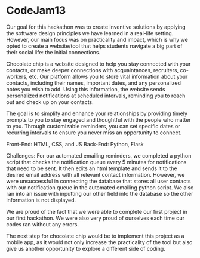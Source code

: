 # CodeJam13
Our goal for this hackathon was to create inventive solutions by applying the software design principles we have learned in a real-life setting. However, our main focus was on practicality and impact, which is why we opted to create a website/tool that helps students navigate a big part of their social life: the initial connections.

Chocolate chip is a website designed to help you stay connected with your contacts, or make deeper connections with acquaintances, recruiters, co-workers, etc. Our platform allows you to store vital information about your contacts, including their names, important dates, and any personalized notes you wish to add. Using this information, the website sends personalized notifications at scheduled intervals, reminding you to reach out and check up on your contacts.

The goal is to simplify and enhance your relationships by providing timely prompts to you to stay engaged and thoughtful with the people who matter to you. Through customizable reminders, you can set specific dates or recurring intervals to ensure you never miss an opportunity to connect.

Front-End: HTML, CSS, and JS Back-End: Python, Flask

Challenges: For our automated emailing reminders, we completed a python script that checks the notification queue every 5 minutes for notifications that need to be sent. It then edits an html template and sends it to the desired email address with all relevant contact information. However, we were unsuccessful in connecting the database that stores all user contacts with our notification queue in the automated emailing python script. We also ran into an issue with inputting our other field into the database so the other information is not displayed.

We are proud of the fact that we were able to complete our first project in our first hackathon. We were also very proud of ourselves each time our codes ran without any errors.

The next step for chocolate chip would be to implement this project as a mobile app, as it would not only increase the practicality of the tool but also give us another opportunity to explore a different side of coding.
